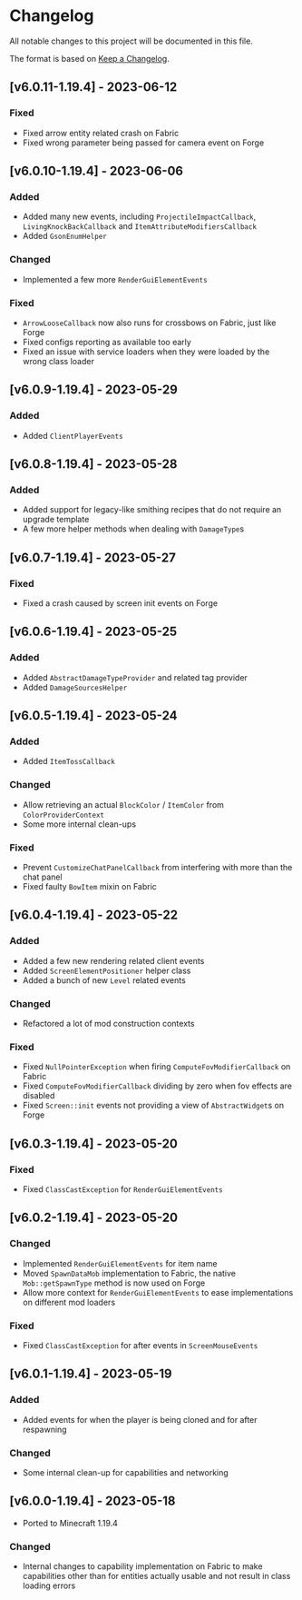 # Changelog
All notable changes to this project will be documented in this file.

The format is based on [Keep a Changelog].

## [v6.0.11-1.19.4] - 2023-06-12
### Fixed
- Fixed arrow entity related crash on Fabric
- Fixed wrong parameter being passed for camera event on Forge

## [v6.0.10-1.19.4] - 2023-06-06
### Added
- Added many new events, including `ProjectileImpactCallback`, `LivingKnockBackCallback` and `ItemAttributeModifiersCallback`
- Added `GsonEnumHelper`
### Changed
- Implemented a few more `RenderGuiElementEvents`
### Fixed
- `ArrowLooseCallback` now also runs for crossbows on Fabric, just like Forge
- Fixed configs reporting as available too early
- Fixed an issue with service loaders when they were loaded by the wrong class loader

## [v6.0.9-1.19.4] - 2023-05-29
### Added
- Added `ClientPlayerEvents`

## [v6.0.8-1.19.4] - 2023-05-28
### Added
- Added support for legacy-like smithing recipes that do not require an upgrade template
- A few more helper methods when dealing with `DamageType`s

## [v6.0.7-1.19.4] - 2023-05-27
### Fixed
- Fixed a crash caused by screen init events on Forge

## [v6.0.6-1.19.4] - 2023-05-25
### Added
- Added `AbstractDamageTypeProvider` and related tag provider
- Added `DamageSourcesHelper`

## [v6.0.5-1.19.4] - 2023-05-24
### Added
- Added `ItemTossCallback`
### Changed
- Allow retrieving an actual `BlockColor` / `ItemColor` from `ColorProviderContext`
- Some more internal clean-ups
### Fixed
- Prevent `CustomizeChatPanelCallback` from interfering with more than the chat panel
- Fixed faulty `BowItem` mixin on Fabric

## [v6.0.4-1.19.4] - 2023-05-22
### Added
- Added a few new rendering related client events
- Added `ScreenElementPositioner` helper class
- Added a bunch of new `Level` related events
### Changed
- Refactored a lot of mod construction contexts
### Fixed
- Fixed `NullPointerException` when firing `ComputeFovModifierCallback` on Fabric
- Fixed `ComputeFovModifierCallback` dividing by zero when fov effects are disabled
- Fixed `Screen::init` events not providing a view of `AbstractWidget`s on Forge

## [v6.0.3-1.19.4] - 2023-05-20
### Fixed
- Fixed `ClassCastException` for `RenderGuiElementEvents`

## [v6.0.2-1.19.4] - 2023-05-20
### Changed
- Implemented `RenderGuiElementEvents` for item name
- Moved `SpawnDataMob` implementation to Fabric, the native `Mob::getSpawnType` method is now used on Forge
- Allow more context for `RenderGuiElementEvents` to ease implementations on different mod loaders 
### Fixed
- Fixed `ClassCastException` for after events in `ScreenMouseEvents`

## [v6.0.1-1.19.4] - 2023-05-19
### Added
- Added events for when the player is being cloned and for after respawning
### Changed
- Some internal clean-up for capabilities and networking

## [v6.0.0-1.19.4] - 2023-05-18
- Ported to Minecraft 1.19.4
### Changed
- Internal changes to capability implementation on Fabric to make capabilities other than for entities actually usable and not result in class loading errors

[Keep a Changelog]: https://keepachangelog.com/en/1.0.0/
